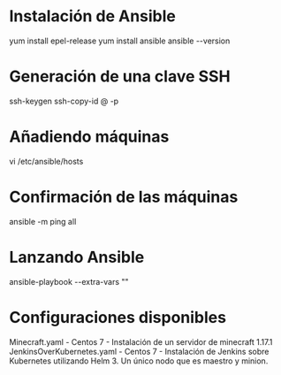 # Instalación de Ansible
yum install epel-release
yum install ansible
ansible --version

# Generación de una clave SSH
ssh-keygen
ssh-copy-id <user>@<ip> -p <port>

# Añadiendo máquinas
vi /etc/ansible/hosts
  
# Confirmación de las máquinas
ansible -m ping all

# Lanzando Ansible
ansible-playbook <filename> --extra-vars ""
  
# Configuraciones disponibles
	
Minecraft.yaml - Centos 7 - Instalación de un servidor de minecraft 1.17.1
JenkinsOverKubernetes.yaml - Centos 7 - Instalación de Jenkins sobre Kubernetes utilizando Helm 3. Un único nodo que es maestro y minion.
